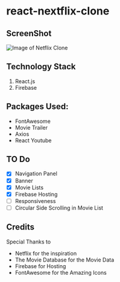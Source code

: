 # react-nextflix-clone
## ScreenShot
 ![Image of Netflix Clone](http://prtkgoswami.github.io/repo/resources/imgs/netflix-clone.PNG)
 
 ## Technology Stack
 1. React.js
 2. Firebase

## Packages Used: 
* FontAwesome
* Movie Trailer
* Axios
* React Youtube

## TO Do
- [x] Navigation Panel
- [x] Banner
- [x] Movie Lists
- [x] Firebase Hosting
- [ ] Responsiveness
- [ ] Circular Side Scrolling in Movie List

## Credits
Special Thanks to 
- Netflix for the inspiration
- The Movie Database for the Movie Data
- Firebase for Hosting
- FontAwesome for the Amazing Icons
